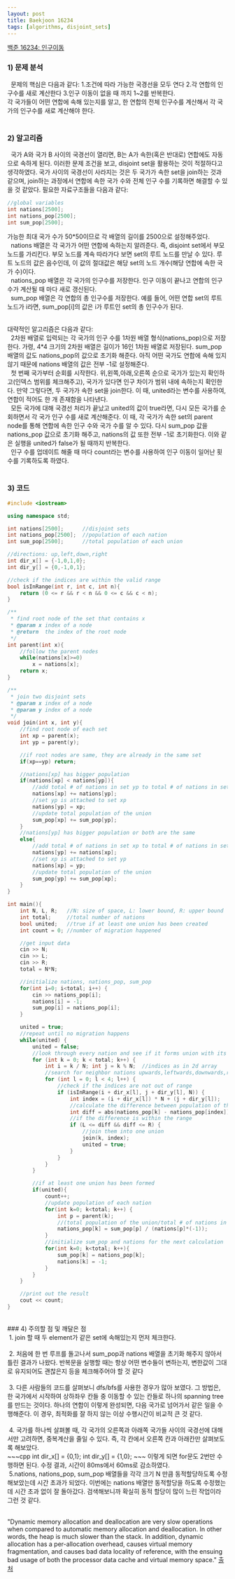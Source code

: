 ```yaml
---
layout: post
title: Baekjoon 16234
tags: [algorithms, disjoint_sets]
---
```


[백준 16234: 인구이동](https://www.acmicpc.net/problem/16234)

### 1) 문제 분석<br>
&nbsp;&nbsp;문제의 핵심은 다음과 같다: 1.조건에 따라 가능한 국경선을 모두 연다 2.각 연합의 인구수를 새로 계산한다 3.인구 이동이 없을 때 까지 1~2를 반복한다.<br>
각 국가들이 어떤 연합에 속해 있는지를 알고, 한 연합의 전체 인구수를 계산해서 각 국가의 인구수를 새로 계산해야 한다.<br><br>

### 2) 알고리즘<br>
&nbsp;&nbsp;국가 A와 국가 B 사이의 국경선이 열리면, B는 A가 속한(혹은 반대로) 연합에도 자동으로 속하게 된다. 이러한 문제 조건을 보고, disjoint set을 활용하는 것이 적절하다고 생각하였다. 국가 사이의 국경선이 사라지는 것은 두 국가가 속한 set을 join하는 것과 같으며, join하는 과정에서 연합에 속한 국가 수와 전체 인구 수를 기록하면 해결할 수 있을 것 같았다. 필요한 자료구조들을 다음과 같다:<br>
~~~cpp
//global variables
int nations[2500];
int nations_pop[2500];
int sum_pop[2500];
~~~
가능한 최대 국가 수가 50*50이므로 각 배열의 길이를 2500으로 설정해주었다.<br>
&nbsp;&nbsp;nations 배열은 각 국가가 어떤 연합에 속하는지 알려준다. 즉, disjoint set에서 부모 노드를 가리킨다. 부모 노드를 계속 따라가다 보면 set의 루트 노드를 만날 수 있다. 루트 노드의 값은 음수인데, 이 값의 절대값은 해당 set의 노드 개수(해당 연합에 속한 국가 수)이다.<br>
&nbsp;&nbsp;nations_pop 배열은 각 국가의 인구수를 저장한다. 인구 이동이 끝나고 연합의 인구수가 계산될 때 마다 새로 갱신된다.<br>
&nbsp;&nbsp;sum_pop 배열은 각 연합의 총 인구수를 저장한다. 예를 들어, 어떤 연합 set의 루트 노드가 i라면, sum_pop[i]의 값은 i가 루트인 set의 총 인구수가 된다.<br><br>

대략적인 알고리즘은 다음과 같다:<br>
&nbsp;&nbsp;2차원 배열로 입력되는 각 국가의 인구 수를 1차원 배열 형식(nations_pop)으로 저장한다. 가령, 4*4 크기의 2차원 배열은 길이가 16인 1차원 배열로 저장된다. sum_pop 배열의 값도 nations_pop의 값으로 초기화 해준다. 아직 어떤 국가도 연합에 속해 있지 않기 때문에 nations 배열의 값은 전부 -1로 설정해준다. <br>
&nbsp;&nbsp;첫 번째 국가부터 순회를 시작한다. 위,왼쪽,아래,오른쪽 순으로 국가가 있는지 확인하고(인덱스 범위를 체크해주고), 국가가 있다면 인구 차이가 범위 내에 속하는지 확인한다. 만약 그렇다면, 두 국가가 속한 set을 join한다. 이 때, united라는 변수를 사용하여, 연합이 적어도 한 개 존재함을 나타낸다.<br>
&nbsp;&nbsp;모든 국가에 대해 국경선 처리가 끝났고 united의 값이 true라면, 다시 모든 국가를 순회하면서 각 국가 인구 수를 새로 계산해준다. 이 때, 각 국가가 속한 set의 parent node를 통해 연합에 속한 인구 수와 국가 수를 알 수 있다. 다시 sum_pop 값을 nations_pop 값으로 초기화 해주고, nations의 값 또한 전부 -1로 초기화한다. 이와 같은 실행을 united가 false가 될 때까지 반복한다. <br>
&nbsp;&nbsp;인구 수를 업데이트 해줄 때 마다 count라는 변수를 사용하여 인구 이동이 일어난 횟수를 기록하도록 하였다. <br><br>

### 3) 코드<br>
~~~cpp
#include <iostream>

using namespace std;

int nations[2500];      //disjoint sets
int nations_pop[2500];  //population of each nation
int sum_pop[2500];      //total population of each union

//directions: up,left,down,right
int dir_x[] = {-1,0,1,0};
int dir_y[] = {0,-1,0,1};

//check if the indices are within the valid range
bool isInRange(int r, int c, int n){
    return (0 <= r && r < n && 0 <= c && c < n);
}

/**
 * find root node of the set that contains x
 * @param x index of a node
 * @return  the index of the root node
 */
int parent(int x){
    //follow the parent nodes
    while(nations[x]>=0)
        x = nations[x];
    return x;
}

/**
 * join two disjoint sets
 * @param x index of a node
 * @param y index of a node
 */
void join(int x, int y){
    //find root node of each set
    int xp = parent(x);
    int yp = parent(y);

    //if root nodes are same, they are already in the same set
    if(xp==yp) return;

    //nations[xp] has bigger population
    if(nations[xp] < nations[yp]){
        //add total # of nations in set yp to total # of nations in set xp
        nations[xp] += nations[yp];
        //set yp is attached to set xp
        nations[yp] = xp;
        //update total population of the union
        sum_pop[xp] += sum_pop[yp];
    }
    //nations[yp] has bigger population or both are the same
    else{
        //add total # of nations in set xp to total # of nations in set yp
        nations[yp] += nations[xp];
        //set xp is attached to set yp
        nations[xp] = yp;
        //update total population of the union
        sum_pop[yp] += sum_pop[xp];
    }
}

int main(){
    int N, L, R;   //N: size of space, L: lower bound, R: upper bound
    int total;     //total number of nations
    bool united;   //true if at least one union has been created
    int count = 0; //number of migration happened

    //get input data
    cin >> N;
    cin >> L;
    cin >> R;
    total = N*N;

    //initialize nations, nations_pop, sum_pop
    for(int i=0; i<total; i++) {
        cin >> nations_pop[i];
        nations[i] = -1;
        sum_pop[i] = nations_pop[i];
    }

    united = true;
    //repeat until no migration happens
    while(united) {
        united = false;
        //look through every nation and see if it forms union with its neighbor nations
        for (int k = 0; k < total; k++) {
            int i = k / N; int j = k % N;  //indices as in 2d array
            //search for neighbor nations upwards,leftwards,downwards,rightwards
            for (int l = 0; l < 4; l++) {
                //check if the indices are not out of range
                if (isInRange(i + dir_x[l], j + dir_y[l], N)) {
                    int index = (i + dir_x[l]) * N + (j + dir_y[l]);
                    //calculate the difference between population of the two nations
                    int diff = abs(nations_pop[k] - nations_pop[index]);
                    //if the difference is within the range
                    if (L <= diff && diff <= R) {
                        //join them into one union
                        join(k, index);
                        united = true;
                    }
                }
            }
        }

        //if at least one union has been formed
        if(united){
            count++;
            //update population of each nation
            for(int k=0; k<total; k++) {
                int p = parent(k);
                //(total population of the union/total # of nations in the union)
                nations_pop[k] = sum_pop[p] / (nations[p]*(-1));
            }
            //initialize sum_pop and nations for the next calculation
            for(int k=0; k<total; k++){
                sum_pop[k] = nations_pop[k];
                nations[k] = -1;
            }
        }
    }

    //print out the result
    cout << count;
}
~~~
<br>
### 4) 주의할 점 및 깨달은 점<br>
&nbsp;1. join 할 때 두 element가 같은 set에 속해있는지 먼저 체크한다.<br><br>
&nbsp;2. 처음에 한 번 루프를 돌고나서 sum_pop과 nations 배열을 초기화 해주지 않아서 틀린 결과가 나왔다. 반복문을 실행할 때는 항상 어떤 변수들이 변하는지, 변한값이 그대로 유지되어도 괜찮은지 등을 체크해주어야 할 것 같다<br><br>
&nbsp;3. 다른 사람들의 코드를 살펴보니 dfs/bfs를 사용한 경우가 많아 보였다. 그 방법은, 한 국가에서 시작하여 상하좌우 칸들 중 이동할 수 있는 칸들로 하나의 spanning tree를 만드는 것이다. 하나의 연합이 이렇게 완성되면, 다음 국가로 넘어가서 같은 일을 수행해준다. 이 경우, 최적화를 잘 하지 않는 이상 수행시간이 비교적 큰 것 같다.<br><br>
&nbsp;4. 국가를 하나씩 살펴볼 때, 각 국가의 오른쪽과 아래쪽 국가들 사이의 국경선에 대해서만 고려하면, 중복계산을 줄일 수 있다. 즉, 각 칸에서 오른쪽 칸과 아래칸만 살펴보도록 해보았다.<br>
~~~cpp
int dir_x[] = {0,1};
int dir_y[] = {1,0};
~~~
이렇게 되면 for문도 2번만 수행하면 된다. 수정 결과, 시간이 80ms에서 60ms로 감소하였다.<br>
&nbsp;5.nations, nations_pop, sum_pop 배열들을 각각 크기 N 만큼 동적할당하도록 수정해보았는데 시간 초과가 되었다. 이번에는 nations 배열만 동적할당을 하도록 수정했는데 시간 초과 없이 잘 돌아갔다. 검색해보니까 확실히 동적 할당이 많이 느린 작업이라 그런 것 같다.<br><br>

"Dynamic memory allocation and deallocation are very slow operations when compared to automatic memory allocation and deallocation. In other words, the heap is much slower than the stack.
In addition, dynamic allocation has a per-allocation overhead, causes virtual memory fragmentation, and causes bad data locality of reference, with the ensuing bad usage of both the processor data cache and virtual memory space."
[출처](https://en.wikibooks.org/wiki/Optimizing_C%2B%2B/Writing_efficient_code/Allocations_and_deallocations)

